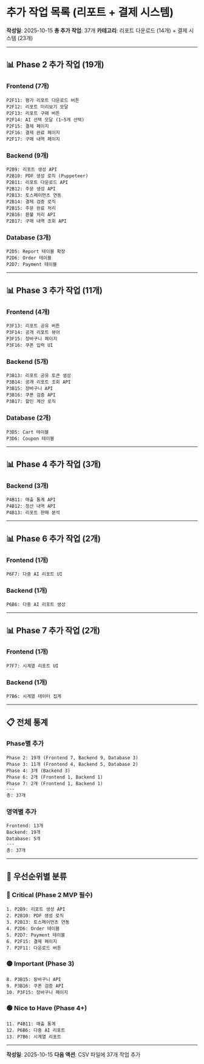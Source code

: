 # 추가 작업 목록 (리포트 + 결제 시스템)

**작성일**: 2025-10-15
**총 추가 작업**: 37개
**카테고리**: 리포트 다운로드 (14개) + 결제 시스템 (23개)

---

## 📊 Phase 2 추가 작업 (19개)

### Frontend (7개)
```
P2F11: 평가 리포트 다운로드 버튼
P2F12: 리포트 미리보기 모달
P2F13: 리포트 구매 버튼
P2F14: AI 선택 모달 (1~5개 선택)
P2F15: 결제 페이지
P2F16: 결제 완료 페이지
P2F17: 구매 내역 페이지
```

### Backend (9개)
```
P2B9: 리포트 생성 API
P2B10: PDF 생성 로직 (Puppeteer)
P2B11: 리포트 다운로드 API
P2B12: 주문 생성 API
P2B13: 토스페이먼츠 연동
P2B14: 결제 검증 로직
P2B15: 주문 완료 처리
P2B16: 환불 처리 API
P2B17: 구매 내역 조회 API
```

### Database (3개)
```
P2D5: Report 테이블 확장
P2D6: Order 테이블
P2D7: Payment 테이블
```

---

## 📊 Phase 3 추가 작업 (11개)

### Frontend (4개)
```
P3F13: 리포트 공유 버튼
P3F14: 공개 리포트 뷰어
P3F15: 장바구니 페이지
P3F16: 쿠폰 입력 UI
```

### Backend (5개)
```
P3B13: 리포트 공유 토큰 생성
P3B14: 공개 리포트 조회 API
P3B15: 장바구니 API
P3B16: 쿠폰 검증 API
P3B17: 할인 계산 로직
```

### Database (2개)
```
P3D5: Cart 테이블
P3D6: Coupon 테이블
```

---

## 📊 Phase 4 추가 작업 (3개)

### Backend (3개)
```
P4B11: 매출 통계 API
P4B12: 정산 내역 API
P4B13: 리포트 판매 분석
```

---

## 📊 Phase 6 추가 작업 (2개)

### Frontend (1개)
```
P6F7: 다중 AI 리포트 UI
```

### Backend (1개)
```
P6B6: 다중 AI 리포트 생성
```

---

## 📊 Phase 7 추가 작업 (2개)

### Frontend (1개)
```
P7F7: 시계열 리포트 UI
```

### Backend (1개)
```
P7B6: 시계열 데이터 집계
```

---

## 📋 전체 통계

### Phase별 추가
```
Phase 2: 19개 (Frontend 7, Backend 9, Database 3)
Phase 3: 11개 (Frontend 4, Backend 5, Database 2)
Phase 4: 3개 (Backend 3)
Phase 6: 2개 (Frontend 1, Backend 1)
Phase 7: 2개 (Frontend 1, Backend 1)
---
총: 37개
```

### 영역별 추가
```
Frontend: 13개
Backend: 19개
Database: 5개
---
총: 37개
```

---

## 🎯 우선순위별 분류

### 🔴 Critical (Phase 2 MVP 필수)
```
1. P2B9: 리포트 생성 API
2. P2B10: PDF 생성 로직
3. P2B13: 토스페이먼츠 연동
4. P2D6: Order 테이블
5. P2D7: Payment 테이블
6. P2F15: 결제 페이지
7. P2F11: 다운로드 버튼
```

### 🟡 Important (Phase 3)
```
8. P3B15: 장바구니 API
9. P3B16: 쿠폰 검증 API
10. P3F15: 장바구니 페이지
```

### 🟢 Nice to Have (Phase 4+)
```
11. P4B11: 매출 통계
12. P6B6: 다중 AI 리포트
13. P7B6: 시계열 리포트
```

---

**작성일**: 2025-10-15
**다음 액션**: CSV 파일에 37개 작업 추가
